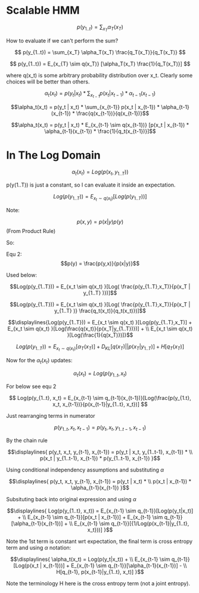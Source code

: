 # Scalable HMM

$$
p(y_{1..t}) = \sum_{x_T} \alpha_T(x_T)
$$

How to evaluate if we can't perform the sum?

$$
p(y_{1..t}) = \sum_{x_T} \alpha_T(x_T) \frac{q_T(x_T)}{q_T(x_T)}
$$

$$
p(y_{1..t}) = E_{x_{T} \sim q(x_T)} [\alpha_T(x_T) \frac{1}{q_T(x_T)}]
$$

where q(x_t) is some arbitrary probability distribution over x_t. Clearly some choices will be better than others.

$$\alpha_t(x_t) = p(y_t | x_t) * \sum_{x_{t-1}} p(x_t | x_{t-1}) * \alpha_{t-1}(x_{t-1})$$

$$\alpha_t(x_t) = p(y_t | x_t) * \sum_{x_{t-1}} p(x_t | x_{t-1}) * \alpha_{t-1}(x_{t-1}) * \frac{q(x_{t-1})}{q(x_{t-1})}$$

$$\alpha_t(x_t) = p(y_t | x_t) * E_{x_{t-1} \sim q(x_{t-1})} [p(x_t | x_{t-1}) * \alpha_{t-1}(x_{t-1}) * \frac{1}{q_t(x_{t-1})}]$$


# In The Log Domain

$$\alpha_t(x_t) = Log(p(x_t, y_{1..T}))$$

p(y(1..T)) is just a constant, so I can evaluate it inside an expectation.

$$Log(p(y_{1..T})) = E_{x_t \sim q(x_t) }[Log(p(y_{1..T}))]$$

Note:

$$p(x,y) = p(x|y) p(y)$$ (From Product Rule)

So:

Equ 2:
$$p(y) = \frac{p(y,x)}{p(x|y)}$$

Used below:

$$Log(p(y_{1..T})) = E_{x_t \sim q(x_t) }[Log( \frac{p(y_{1..T},x_T)}{p(x_T | y_{1..T} )})]$$


$$Log(p(y_{1..T})) = E_{x_t \sim q(x_t) }[Log( \frac{p(y_{1..T},x_T)}{p(x_T | y_{1..T} )} \frac{q_t(x_t)}{q_t(x_t)})]$$

```math
\displaylines{Log(p(y_{1..T})) = E_{x_t \sim q(x_t) }[Log(p(y_{1..T},x_T)] + E_{x_t \sim q(x_t) }[Log(\frac{q(x_t)}{p(x_T|y_{1..T})})] + \\
E_{x_t \sim q(x_t) }[Log(\frac{1}{q(x_T)})]}
```


$$Log(p(y_{1..T})) = E_{x_t \sim q(x_t) }[\alpha_T(x_T)] + D_{KL}[q(x_T)||p(x_T|y_{1..T})] + H[q_T(x_T)]$$

Now for the $\alpha_t(x_t)$ updates:

$$
\alpha_t(x_t) = Log(p(y_{1..t}, x_t)
$$

For below see equ 2

$$
Log(p(y_{1..t}, x_t) = E_{x_{t-1} \sim q_{t-1}(x_{t-1})}[Log(\frac{p(y_{1.t}, x_t, x_{t-1})}{p(x_{t-1}|y_{1..t}, x_t})]
$$

Just rearranging terms in numerator

$$
p(y_{1..t}, x_t, x_{t-1}) = p(y_t, x_t, y_{1..t-1}, x_{t-1})
$$

By the chain rule
```math
\displaylines{
p(y_t, x_t, y_{t-1}, x_{t-1}) = p(y_t | x_t, y_{1..t-1}, x_{t-1}) * \\
p(x_t | y_{1..t-1}, x_{t-1}) * p(y_{1..t-1}, x_{t-1})
}
```

Using conditional independency assumptions and substituting $\alpha$

```math
\displaylines{
p(y_t, x_t, y_{t-1}, x_{t-1}) = p(y_t | x_t) * \\
p(x_t | x_{t-1}) * \alpha_{t-1}(x_{t-1})
}
```

Subsituting back into original expression and using $\alpha$

```math
\displaylines{
Log(p(y_{1..t}, x_t)) = E_{x_{t-1} \sim q_{t-1}}[Log(p(y_t|x_t)] + \\
E_{x_{t-1} \sim q_{t-1}}[p(x_t | x_{t-1})] + E_{x_{t-1} \sim q_{t-1}}[\alpha_{t-1}(x_{t-1})] + \\
E_{x_{t-1} \sim q_{t-1}}[{1/Log(p(x_{t-1}|y_{1..t}, x_t}))]
}
```

Note the 1st term is constant wrt expectation, the final term is cross entropy term and using $\alpha$ notation:

```math
\displaylines{
\alpha_t(x_t) = Log(p(y_t|x_t)) + \\
E_{x_{t-1} \sim q_{t-1}}[Log(p(x_t | x_{t-1}))] + E_{x_{t-1} \sim q_{t-1}}[\alpha_{t-1}(x_{t-1})] - \\
H[q_{t-1}, p(x_{t-1}|y_{1..t}, x_t)]
}
```

Note the terminology H here is the cross entropy term (not a joint entropy).
